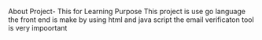About Project- This for Learning Purpose
This project is use go language 
the front end is make by using html and java script
the email verificaton tool is very impoortant

